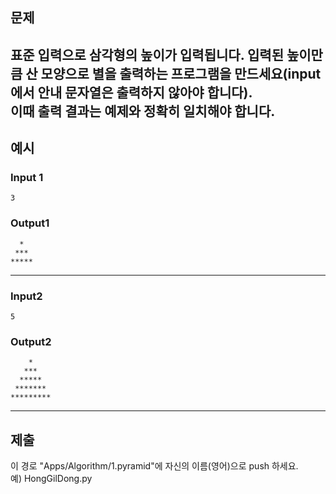 ## 문제
표준 입력으로 삼각형의 높이가 입력됩니다. 입력된 높이만큼 산 모양으로 별을 출력하는 프로그램을 만드세요(input에서 안내 문자열은 출력하지 않아야 합니다). <br>
이때 출력 결과는 예제와 정확히 일치해야 합니다.
---
## 예시

### Input 1
~~~
3
~~~

### Output1
~~~
  *
 ***
*****
~~~
---

### Input2
~~~
5
~~~
### Output2
~~~
    *
   ***
  *****
 *******
*********
~~~
___
## 제출 
이 경로 "Apps/Algorithm/1.pyramid"에 자신의 이름(영어)으로 push 하세요.<br>
예) HongGilDong.py